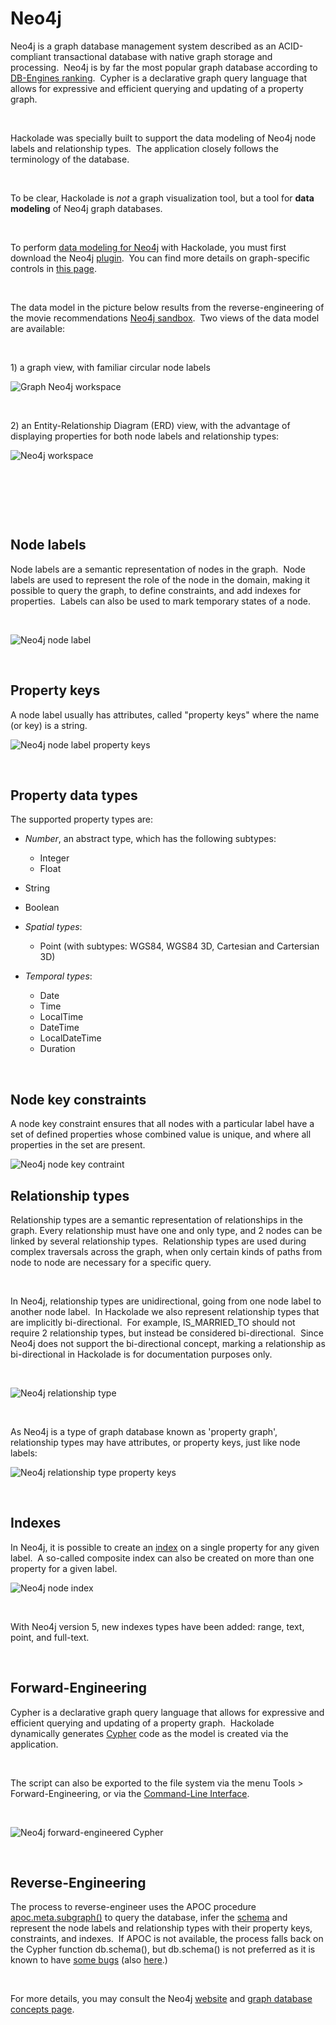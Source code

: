 # Neo4j

Neo4j is a graph database management system described as an ACID-compliant transactional database with native graph storage and processing.&nbsp; Neo4j is by far the most popular graph database according to [DB-Engines ranking](<https://db-engines.com/en/ranking/graph%20dbms> "target=\"\_blank\"").&nbsp; Cypher is a declarative graph query language that allows for expressive and efficient querying and updating of a property graph.

&nbsp;

Hackolade was specially built to support the data modeling of Neo4j node labels and relationship types.&nbsp; The application closely follows the terminology of the database.

&nbsp;

To be clear, Hackolade is *not* a graph visualization tool, but a tool for **data modeling** of Neo4j graph databases. &nbsp;

&nbsp;

To perform [data modeling for Neo4j](<https://hackolade.com/nosqldb/neo4j-data-modeling.html> "target=\"\_blank\"") with Hackolade, you must first download the Neo4j [plugin](<DownloadadditionalDBtargetplugin.md>).&nbsp; You can find more details on graph-specific controls in [this page](<Graphshapes.md>).

&nbsp;

The data model in the picture below results from the reverse-engineering of the movie recommendations [Neo4j sandbox](<https://neo4j.com/sandbox-v2/> "target=\"\_blank\"").&nbsp; Two views of the data model are available:

&nbsp;

&#49;) a graph view, with familiar circular node labels

![Graph Neo4j workspace](<lib/Graph Neo4j workspace.png>)

&nbsp;

&#50;) an Entity-Relationship Diagram (ERD) view, with the advantage of displaying properties for both node labels and relationship types:

![Neo4j workspace](<lib/Neo4j workspace.png>)

&nbsp;

&nbsp;

&nbsp;

## Node labels

Node labels are a semantic representation of nodes in the graph.&nbsp; Node labels are used to represent the role of the node in the domain, making it possible to query the graph, to define constraints, and add indexes for properties.&nbsp; Labels can also be used to mark temporary states of a node.&nbsp;

&nbsp;

![Neo4j node label](<lib/Neo4j node label.png>)

&nbsp;

## Property keys

A node label usually has attributes, called "property keys" where the name (or key) is a string.

![Neo4j node label property keys](<lib/Neo4j node label property keys.png>)

&nbsp;

## Property data types

The supported property types are:

* *Number*, an abstract type, which has the following subtypes:

  * Integer
  * Float

* String
* Boolean
* *Spatial types*:

  * Point (with subtypes: WGS84, WGS84 3D, Cartesian and Cartersian 3D)

* *Temporal types*:

  * Date
  * Time
  * LocalTime
  * DateTime
  * LocalDateTime
  * Duration

&nbsp;

## Node key constraints

A node key constraint ensures that all nodes with a particular label have a set of defined properties whose combined value is unique, and where all properties in the set are present.

![Neo4j node key contraint](<lib/Neo4j node key contraint.png>)

## Relationship types

Relationship types are a semantic representation of relationships in the graph. Every relationship must have one and only type, and 2 nodes can be linked by several relationship types.&nbsp; Relationship types are used during complex traversals across the graph, when only certain kinds of paths from node to node are necessary for a specific query.

&nbsp;

In Neo4j, relationship types are unidirectional, going from one node label to another node label.&nbsp; In Hackolade we also represent relationship types that are implicitly bi-directional.&nbsp; For example, IS\_MARRIED\_TO should not require 2 relationship types, but instead be considered bi-directional.&nbsp; Since Neo4j does not support the bi-directional concept, marking a relationship as bi-directional in Hackolade is for documentation purposes only.&nbsp;

&nbsp;

![Neo4j relationship type](<lib/Neo4j relationship type.png>)

&nbsp;

As Neo4j is a type of graph database known as 'property graph', relationship types may have attributes, or property keys, just like node labels:

![Neo4j relationship type property keys](<lib/Neo4j relationship type property keys.png>)

&nbsp;

## Indexes

In Neo4j, it is possible to create an [index](<https://neo4j.com/docs/developer-manual/current/cypher/schema/index/> "target=\"\_blank\"") on a single property for any given label.&nbsp; A so-called composite index can also be created on more than one property for a given label.

![Neo4j node index](<lib/Neo4j node index.png>)

&nbsp;

With Neo4j version 5, new indexes types have been added: range, text, point, and full-text.

&nbsp;

## Forward-Engineering

Cypher is a declarative graph query language that allows for expressive and efficient querying and updating of a property graph.&nbsp; Hackolade dynamically generates [Cypher](<https://neo4j.com/developer/cypher/> "target=\"\_blank\"") code as the model is created via the application.

&nbsp;

The script can also be exported to the file system via the menu Tools \> Forward-Engineering, or via the [Command-Line Interface](<CommandLineInterface.md>).

&nbsp;

![Neo4j forward-engineered Cypher](<lib/Neo4j forward-engineered Cypher.png>)

&nbsp;

## Reverse-Engineering

The process to reverse-engineer uses the APOC procedure [apoc.meta.subgraph()](<http://neo4j-contrib.github.io/neo4j-apoc-procedures/3.5/schema/meta-graph/> "target=\"\_blank\"") to query the database, infer the [schema](<https://neo4j.com/docs/developer-manual/current/cypher/schema/> "target=\"\_blank\"") and represent the node labels and relationship types with their property keys, constraints, and indexes.&nbsp; If APOC is not available, the process falls back on the Cypher function db.schema(), but db.schema() is not preferred as it is known to have [some bugs](<https://github.com/neo4j/neo4j/issues/9726> "target=\"\_blank\"") (also [here](<https://github.com/opencypher/morpheus/issues/666> "target=\"\_blank\"").)

&nbsp;

For more details, you may consult the Neo4j [website](<https://neo4j.com/> "target=\"\_blank\"") and [graph database concepts page](<https://neo4j.com/docs/developer-manual/current/introduction/graphdb-concepts/> "target=\"\_blank\"").

